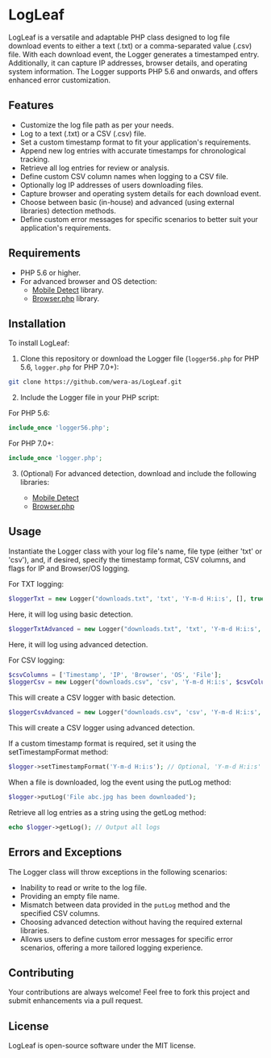 # LogLeaf

LogLeaf is a versatile and adaptable PHP class designed to log file download events to either a text (.txt) or a comma-separated value (.csv) file. With each download event, the Logger generates a timestamped entry. Additionally, it can capture IP addresses, browser details, and operating system information. The Logger supports PHP 5.6 and onwards, and offers enhanced error customization.
## Features

- Customize the log file path as per your needs.
- Log to a text (.txt) or a CSV (.csv) file.
- Set a custom timestamp format to fit your application's requirements.
- Append new log entries with accurate timestamps for chronological tracking.
- Retrieve all log entries for review or analysis.
- Define custom CSV column names when logging to a CSV file.
- Optionally log IP addresses of users downloading files.
- Capture browser and operating system details for each download event.
- Choose between basic (in-house) and advanced (using external libraries) detection methods.
- Define custom error messages for specific scenarios to better suit your application's requirements.

## Requirements

- PHP 5.6 or higher.
- For advanced browser and OS detection:
  - [Mobile Detect](https://github.com/serbanghita/Mobile-Detect) library.
  - [Browser.php](https://github.com/cbschuld/Browser.php) library.

## Installation

To install LogLeaf:

1. Clone this repository or download the Logger file (`logger56.php` for PHP 5.6, `logger.php` for PHP 7.0+):

```bash
git clone https://github.com/wera-as/LogLeaf.git
```

2. Include the Logger file in your PHP script:

For PHP 5.6:

```php
include_once 'logger56.php';
```

For PHP 7.0+:

```php
include_once 'logger.php';
```

3. (Optional) For advanced detection, download and include the following libraries:

   - [Mobile Detect](https://github.com/serbanghita/Mobile-Detect)
   - [Browser.php](https://github.com/cbschuld/Browser.php)

## Usage

Instantiate the Logger class with your log file's name, file type (either 'txt' or 'csv'), and, if desired, specify the timestamp format, CSV columns, and flags for IP and Browser/OS logging.

For TXT logging:

```php
$loggerTxt = new Logger("downloads.txt", 'txt', 'Y-m-d H:i:s', [], true, true, false);
```

Here, it will log using basic detection.

```php
$loggerTxtAdvanced = new Logger("downloads.txt", 'txt', 'Y-m-d H:i:s', [], true, true, true, 'path/to/MobileDetect.php', 'path/to/Browser.php');
```

Here, it will log using advanced detection.

For CSV logging:

```php
$csvColumns = ['Timestamp', 'IP', 'Browser', 'OS', 'File'];
$loggerCsv = new Logger("downloads.csv", 'csv', 'Y-m-d H:i:s', $csvColumns, true, true, false);
```

This will create a CSV logger with basic detection.

```php
$loggerCsvAdvanced = new Logger("downloads.csv", 'csv', 'Y-m-d H:i:s', $csvColumns, true, true, true, 'path/to/MobileDetect.php', 'path/to/Browser.php');
```

This will create a CSV logger using advanced detection.

If a custom timestamp format is required, set it using the setTimestampFormat method:

```php
$logger->setTimestampFormat('Y-m-d H:i:s'); // Optional, 'Y-m-d H:i:s' is the default
```

When a file is downloaded, log the event using the putLog method:

```php
$logger->putLog('File abc.jpg has been downloaded');
```

Retrieve all log entries as a string using the getLog method:

```php
echo $logger->getLog(); // Output all logs
```

## Errors and Exceptions

The Logger class will throw exceptions in the following scenarios:

- Inability to read or write to the log file.
- Providing an empty file name.
- Mismatch between data provided in the `putLog` method and the specified CSV columns.
- Choosing advanced detection without having the required external libraries.
- Allows users to define custom error messages for specific error scenarios, offering a more tailored logging experience.

## Contributing

Your contributions are always welcome! Feel free to fork this project and submit enhancements via a pull request.

## License

LogLeaf is open-source software under the MIT license.